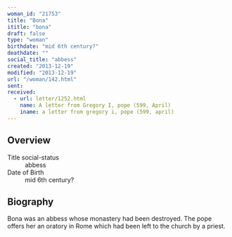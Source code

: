 ```yaml
---
woman_id: "21753"
title: "Bona"
ititle: "bona"
draft: false
type: "woman"
birthdate: "mid 6th century?"
deathdate: ""
social_title: "abbess"
created: "2013-12-19"
modified: "2013-12-19"
url: "/woman/142.html"
sent:
received:
  - url: letter/1252.html
    name: A letter from Gregory I, pope (599, April)
    iname: a letter from gregory i, pope (599, april)
---
```

<h2 class="mt-4">Overview</h2><dt>Title social-status</dt><dd>abbess</dd><dt>Date of Birth</dt><dd>mid 6th century?</dd><h2 class="mt-4">Biography</h2>Bona was an abbess whose monastery had been destroyed.  The pope offers her an oratory in Rome which had been left to the church by a priest.
